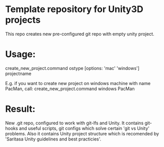 # Template repository for Unity3D projects
This repo creates new pre-configured git repo with empty unity project.

# Usage: 
create_new_project.command ostype [options: 'mac' 'windows'] projectname 

E.g. if you want to create new project on windows machine with name PacMan, call:
create_new_project.command windows PacMan  

# Result:
New .git repo, configured to work with git-lfs and Unity.
It contains git-hooks and useful scripts, git configs which solve certain 'git vs Unity' problems.
Also it contains Unity project structure which is recomended by 'Saritasa Unity guidelines and best practicies'.
